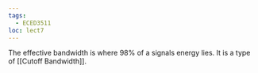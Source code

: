 ```yaml
---
tags:
  - ECED3511
loc: lect7
---
```

The effective bandwidth is where 98% of a signals energy lies. It is a type of [[Cutoff Bandwidth]].

